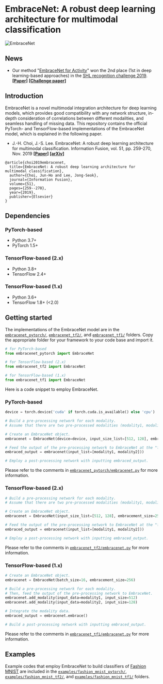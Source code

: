 # EmbraceNet: A robust deep learning architecture for multimodal classification

![EmbraceNet](figures/embracenet_structure.png)


## News

- Our method "[EmbraceNet for Activity](https://dl.acm.org/citation.cfm?id=3344871)" won the 2nd place (1st in deep learning-based approaches) in the [SHL recognition challenge 2019](http://www.shl-dataset.org/activity-recognition-challenge-2019/). **[[Paper]](https://dl.acm.org/citation.cfm?id=3344871)** **[[Challenge paper]](https://dl.acm.org/citation.cfm?id=3344872)**


## Introduction

EmbraceNet is a novel multimodal integration architecture for deep learning models, which provides good compatibility with any network structure, in-depth consideration of correlations between different modalities, and seamless handling of missing data.
This repository contains the official PyTorch- and TensorFlow-based implementations of the EmbraceNet model, which is explained in the following paper.
- J.-H. Choi, J.-S. Lee. EmbraceNet: A robust deep learning architecture for multimodal classification. Information Fusion, vol. 51, pp. 259-270, Nov. 2019 **[[Paper]](https://doi.org/10.1016/j.inffus.2019.02.010)** **[[arXiv]](https://arxiv.org/abs/1904.09078)**
```
@article{choi2019embracenet,
  title={EmbraceNet: A robust deep learning architecture for multimodal classification},
  author={Choi, Jun-Ho and Lee, Jong-Seok},
  journal={Information Fusion},
  volume={51},
  pages={259--270},
  year={2019},
  publisher={Elsevier}
}
```


## Dependencies

### PyTorch-based
- Python 3.7+
- PyTorch 1.5+

### TensorFlow-based (2.x)
- Python 3.8+
- TensorFlow 2.4+

### TensorFlow-based (1.x)
- Python 3.6+
- TensorFlow 1.8+ (<2.0)


## Getting started

The implementations of the EmbraceNet model are in the [```embracenet_pytorch/```](embracenet_pytorch/), [```embracenet_tf2/```](embracenet_tf2/), and [```embracenet_tf1/```](embracenet_tf1/) folders.
Copy the appropriate folder for your framework to your code base and import it.
```python
# for PyTorch-based
from embracenet_pytorch import EmbraceNet

# for TensorFlow-based (2.x)
from embracenet_tf2 import EmbraceNet

# for TensorFlow-based (1.x)
from embracenet_tf1 import EmbraceNet
```
Here is a code snippet to employ EmbraceNet.

### PyTorch-based
```python
device = torch.device('cuda' if torch.cuda.is_available() else 'cpu')

# Build a pre-processing network for each modality.
# Assume that there are two pre-processed modalities (modality1, modality2) having sizes of 512 and 128.

# Create an EmbraceNet object.
embracenet = EmbraceNet(device=device, input_size_list=[512, 128], embracement_size=256)

# Feed the output of the pre-processing network to EmbraceNet at the "forward" function of your module.
embraced_output = embracenet(input_list=[modality1, modality2]))

# Employ a post-processing network with inputting embraced_output.
```

Please refer to the comments in [```embracenet_pytorch/embracenet.py```](embracenet_pytorch/embracenet.py) for more information.


### TensorFlow-based (2.x)
```python
# Build a pre-processing network for each modality.
# Assume that there are two pre-processed modalities (modality1, modality2) having sizes of 512 and 128.

# Create an EmbraceNet object.
embracenet = EmbraceNet(input_size_list=[512, 128], embracement_size=256)

# Feed the output of the pre-processing network to EmbraceNet at the "forward" function of your module.
embraced_output = embracenet(input_list=[modality1, modality2]))

# Employ a post-processing network with inputting embraced_output.
```

Please refer to the comments in [```embracenet_tf2/embracenet.py```](embracenet_tf2/embracenet.py) for more information.


### TensorFlow-based (1.x)
```python
# Create an EmbraceNet object.
embracenet = EmbraceNet(batch_size=16, embracement_size=256)

# Build a pre-processing network for each modality.
# Then, feed the output of the pre-processing network to EmbraceNet.
embracenet.add_modality(input_data=modality1, input_size=512)
embracenet.add_modality(input_data=modality2, input_size=128)

# Integrate the modality data.
embraced_output = embracenet.embrace()

# Build a post-processing network with inputting embraced_output.
```

Please refer to the comments in [```embracenet_tf1/embracenet.py```](embracenet_tf1/embracenet.py) for more information.



## Examples

Example codes that employ EmbraceNet to build classifiers of [Fashion MNIST](https://github.com/zalandoresearch/fashion-mnist) are included in the [```examples/fashion_mnist_pytorch/```](examples/fashion_mnist_pytorch/), [```examples/fashion_mnist_tf2/```](examples/fashion_mnist_tf2/), and [```examples/fashion_mnist_tf1/```](examples/fashion_mnist_tf1/) folders.
